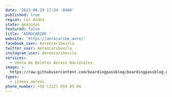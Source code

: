 ```yaml
---
date: '2023-08-29 17:34 -0400'
published: true
region: Los Andes
state: Amazonas
featured: false
title: 'AEROCARIBE '
website: 'https://aerocaribe.aero/'
facebook_user: Aereocaribevzla
twitter_user: Aereocaribevzla
instagram_user: Aereocaribevzla
services:
  - Venta de Boletos Aéreos Nacionales
image: >-
  https://raw.githubusercontent.com/boardingpassblog/boardingpassblog.github.io/main/assets/images/AEROCARIBE-LOGO.jpg
types:
  - Líneas aéreas
phone_number: +58 (212) 959 05 04
---
```

